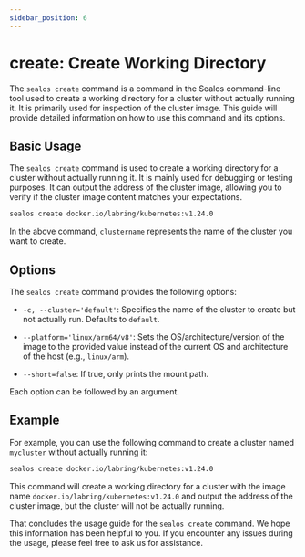 ```yaml
---
sidebar_position: 6
---
```


# create: Create Working Directory

The `sealos create` command is a command in the Sealos command-line tool used to create a working directory for a cluster without actually running it. It is primarily used for inspection of the cluster image. This guide will provide detailed information on how to use this command and its options.

## Basic Usage

The `sealos create` command is used to create a working directory for a cluster without actually running it. It is mainly used for debugging or testing purposes. It can output the address of the cluster image, allowing you to verify if the cluster image content matches your expectations.

```bash
sealos create docker.io/labring/kubernetes:v1.24.0
```

In the above command, `clustername` represents the name of the cluster you want to create.

## Options

The `sealos create` command provides the following options:

- `-c, --cluster='default'`: Specifies the name of the cluster to create but not actually run. Defaults to `default`.

- `--platform='linux/arm64/v8'`: Sets the OS/architecture/version of the image to the provided value instead of the current OS and architecture of the host (e.g., `linux/arm`).

- `--short=false`: If true, only prints the mount path.

Each option can be followed by an argument.

## Example

For example, you can use the following command to create a cluster named `mycluster` without actually running it:

```bash
sealos create docker.io/labring/kubernetes:v1.24.0
```

This command will create a working directory for a cluster with the image name `docker.io/labring/kubernetes:v1.24.0` and output the address of the cluster image, but the cluster will not be actually running.

That concludes the usage guide for the `sealos create` command. We hope this information has been helpful to you. If you encounter any issues during the usage, please feel free to ask us for assistance.
